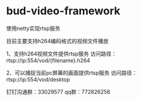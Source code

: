 # bud-video-framework
使用netty实现rtsp服务

目前主要支持h264编码格式的视频文件播放

1、支持h264视频文件提供rtsp服务
访问路径：rtsp://ip:554/vod/{filename}.h264

2、可以捕捉当前pc屏幕的画面提供rtsp服务
访问路径：rtsp://ip:554/vod/desktop

钉钉沟通群：33029577
qq群：772826258
